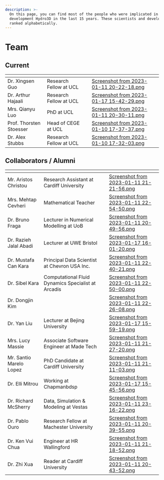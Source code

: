 ```yaml
---
description: >-
  On this page, you can find most of the people who were implicated in the
  development Hydro3D in the last 15 years. These scientists and developers are
  ranked alphabetically.
---
```


# Team

## Current



<table data-view="cards"><thead><tr><th></th><th></th><th></th><th data-hidden data-card-cover data-type="files"></th><th data-hidden data-card-target data-type="content-ref"></th></tr></thead><tbody><tr><td>Dr. Xingsen Guo</td><td>Research Fellow at UCL</td><td></td><td><a href=".gitbook/assets/Screenshot from 2023-01-11 20-22-18.png">Screenshot from 2023-01-11 20-22-18.png</a></td><td></td></tr><tr><td>Dr. Arthur Hajaali</td><td>Research Fellow at UCL</td><td></td><td><a href=".gitbook/assets/Screenshot from 2023-01-17 15-42-29.png">Screenshot from 2023-01-17 15-42-29.png</a></td><td></td></tr><tr><td>Mrs. Qianyu Luo</td><td>PhD at UCL</td><td></td><td><a href=".gitbook/assets/Screenshot from 2023-01-11 20-30-11.png">Screenshot from 2023-01-11 20-30-11.png</a></td><td></td></tr><tr><td>Prof. Thorsten Stoesser</td><td>Head of CEGE at UCL</td><td></td><td><a href=".gitbook/assets/Screenshot from 2023-01-10 17-37-37.png">Screenshot from 2023-01-10 17-37-37.png</a></td><td></td></tr><tr><td>Dr. Alex Stubbs</td><td>Research Fellow at UCL</td><td></td><td><a href=".gitbook/assets/Screenshot from 2023-01-10 17-32-03.png">Screenshot from 2023-01-10 17-32-03.png</a></td><td></td></tr></tbody></table>

## Collaborators / Alumni

<table data-view="cards"><thead><tr><th></th><th></th><th></th><th data-hidden data-card-cover data-type="files"></th></tr></thead><tbody><tr><td>Mr. Aristos Christou</td><td>Research Assistant at Cardiff University</td><td></td><td><a href=".gitbook/assets/Screenshot from 2023-01-11 21-21-56.png">Screenshot from 2023-01-11 21-21-56.png</a></td></tr><tr><td>Mrs. Mehtap Cevheri</td><td>Mathematical Teacher</td><td></td><td><a href=".gitbook/assets/Screenshot from 2023-01-11 22-54-50.png">Screenshot from 2023-01-11 22-54-50.png</a></td></tr><tr><td>Dr. Bruno Fraga</td><td>Lecturer in Numerical Modelling at UoB</td><td></td><td><a href=".gitbook/assets/Screenshot from 2023-01-11 20-49-56.png">Screenshot from 2023-01-11 20-49-56.png</a></td></tr><tr><td>Dr. Razieh Jalal Abadi</td><td>Lecturer at UWE Bristol</td><td></td><td><a href=".gitbook/assets/Screenshot from 2023-01-17 16-01-20.png">Screenshot from 2023-01-17 16-01-20.png</a></td></tr><tr><td>Dr. Mustafa Can Kara</td><td>Principal Data Scientist at Chevron USA Inc.</td><td></td><td><a href=".gitbook/assets/Screenshot from 2023-01-11 22-40-21.png">Screenshot from 2023-01-11 22-40-21.png</a></td></tr><tr><td>Dr. Sibel Kara</td><td>Computational Fluid Dynamics Specialist at Arcadis</td><td></td><td><a href=".gitbook/assets/Screenshot from 2023-01-11 22-50-00.png">Screenshot from 2023-01-11 22-50-00.png</a></td></tr><tr><td>Dr. Dongjin Kim</td><td></td><td></td><td><a href=".gitbook/assets/Screenshot from 2023-01-11 22-26-08.png">Screenshot from 2023-01-11 22-26-08.png</a></td></tr><tr><td>Dr. Yan Liu</td><td>Lecturer at Bejing University</td><td></td><td><a href=".gitbook/assets/Screenshot from 2023-01-17 15-59-19.png">Screenshot from 2023-01-17 15-59-19.png</a></td></tr><tr><td>Mrs. Lucy Massie</td><td>Associate Software Engineer at Made Tech</td><td></td><td><a href=".gitbook/assets/Screenshot from 2023-01-11 21-27-20.png">Screenshot from 2023-01-11 21-27-20.png</a></td></tr><tr><td>Mr. Santio Marelo Lopez</td><td>PhD Candidate at Cardiff University</td><td></td><td><a href=".gitbook/assets/Screenshot from 2023-01-11 21-11-03.png">Screenshot from 2023-01-11 21-11-03.png</a></td></tr><tr><td>Dr. Elli Mitrou</td><td>Working at Chapmanbdsp</td><td></td><td><a href=".gitbook/assets/Screenshot from 2023-01-17 15-45-56.png">Screenshot from 2023-01-17 15-45-56.png</a></td></tr><tr><td>Dr. Richard McSherry</td><td>Data, Simulation &#x26; Modeling at Vestas</td><td></td><td><a href=".gitbook/assets/Screenshot from 2023-01-11 23-16-22.png">Screenshot from 2023-01-11 23-16-22.png</a></td></tr><tr><td>Dr. Pablo Ouro</td><td>Research Fellow at Machester University</td><td></td><td><a href=".gitbook/assets/Screenshot from 2023-01-11 20-39-55.png">Screenshot from 2023-01-11 20-39-55.png</a></td></tr><tr><td>Dr. Ken Vui Chua</td><td>Engineer at HR Wallingford</td><td></td><td><a href=".gitbook/assets/Screenshot from 2023-01-11 21-18-52.png">Screenshot from 2023-01-11 21-18-52.png</a></td></tr><tr><td>Dr. Zhi Xua </td><td>Reader at Cardiff University</td><td></td><td><a href=".gitbook/assets/Screenshot from 2023-01-11 20-43-52.png">Screenshot from 2023-01-11 20-43-52.png</a></td></tr></tbody></table>









